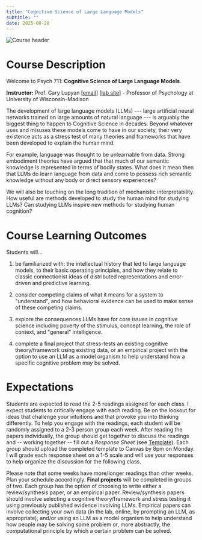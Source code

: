 ```yaml
---
title: "Cognitive Science of Large Language Models"
subtitle: ""
date: 2025-08-28
---
```


<div class="hero">
  <img src="images/header.jpg" alt="Course header">
</div>

# Course Description

Welcome to Psych 711: **Cognitive Science of Large Language Models**.

**Instructor:** Prof. Gary Lupyan [[email](mailto:lupyan@wisc.edu)] [[lab site](http://sapir.psych.wisc.edu)] - Professor of Psychology at University of Wisconsin-Madison

The development of large language models (LLMs) --- large artificial neural networks trained on large amounts of natural language --- is arguably the biggest thing to happen to Cognitive Science in decades. Beyond whatever uses and misuses these models come to have in our society, their very existence acts as a stress test of many theories and frameworks that have been developed to explain the human mind.

For example, language was thought to be unlearnable from data. Strong embodiment theories have argued that that much of our semantic knowledge is represented in terms of bodily states. What does it mean then that LLMs do learn language from data and come to possess rich semantic knowledge without any body or direct sensory experiences?

We will also be touching on the long tradition of mechanistic interpretability. How useful are methods developed to study the human mind for studying LLMs? Can studying LLMs inspire new methods for studying human cognition?

# Course Learning Outcomes

Students will...

1. be familiarized with: the intellectual history that led to large language models, to their basic operating principles, and how they relate to classic connectionist ideas of distributed representations and error-driven and predictive learning.

2. consider competing claims of what it means for a system to "understand", and how behavioral evidence can be used to make sense of these competing claims.

3. explore the consequences LLMs have for core issues in cognitive science including poverty of the stimulus, concept learning, the role of context, and "general" intelligence.

4. complete a final project that stress-tests an existing cognitive theory/framework using existing data, or an empirical project with the option to use an LLM as a model organism to help understand how a specific cognitive problem may be solved.

# Expectations
Students are expected to read the 2-5 readings assigned for each class. I expect students to critically engage with each reading. Be on the lookout for ideas that challenge your intuitions and that provoke you into thinking differently. To help you engage with the readings, each student will be randomly assigned to a 2-3 person group each week. After reading the papers individually, the group should get together to discuss the readings and -- working together -- fill out a _Response Sheet_ (see [ Template](https://docs.google.com/document/d/1N3eQQd40xufCTC0irJMPP7barnsBlyDQFh5fp9LLJpM/edit?usp=sharing)). Each group should upload the completed template to Canvas by 8pm on Monday. I will grade each response sheet on a 1-5 scale and will use your responses to help organize the discussion for the following class. 

Please note that some weeks have more/longer readings than other weeks. Plan your schedule accordingly. **Final projects** will be completed in groups of two. Each group has the option of choosing to write either a review/synthesis paper, or an empirical paper. Review/synthesis papers should involve selecting a cognitive theory/framework and stress testing it using previously published evidence involving LLMs. Empirical papers can involve collecting your own data (in the lab, online, by prompting an LLM, as appropriate), and/or using an LLM as a model organism to help understand how people may be solving some problem or, more abstractly, the computational principle by which a certain problem can be solved.
